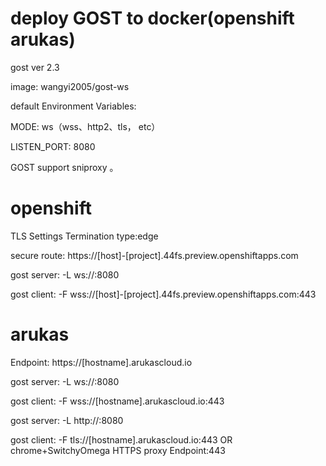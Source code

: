 # deploy GOST to  docker(openshift arukas)

gost ver 2.3

image: wangyi2005/gost-ws

default Environment Variables:

MODE: ws（wss、http2、tls， etc）

LISTEN_PORT: 8080

GOST support sniproxy 。 

# openshift

TLS Settings Termination type:edge

secure route: https://[host]-[project].44fs.preview.openshiftapps.com

gost server: -L ws://:8080

gost client: -F wss://[host]-[project].44fs.preview.openshiftapps.com:443

# arukas

Endpoint: https://[hostname].arukascloud.io

gost server: -L ws://:8080

gost client: -F wss://[hostname].arukascloud.io:443

gost server: -L http://:8080

gost client: -F tls://[hostname].arukascloud.io:443  OR chrome+SwitchyOmega HTTPS proxy Endpoint:443
